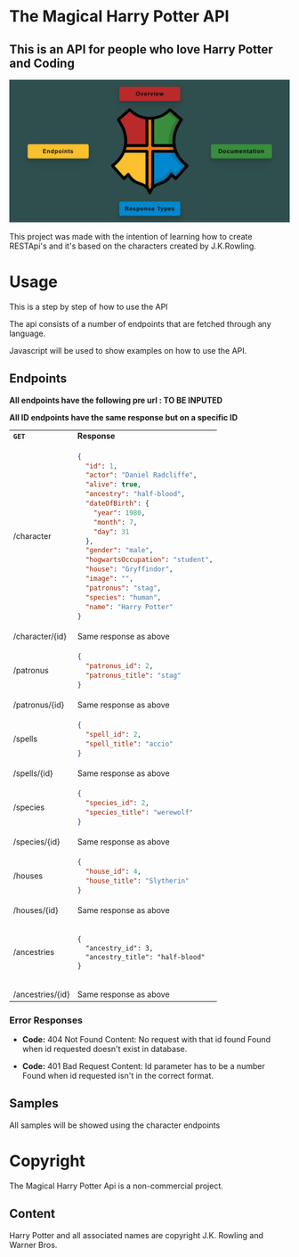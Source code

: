 # The Magical Harry Potter API

## This is an API for people who love Harry Potter and Coding

![Homepage](./harry/screenshot.JPG)

This project was made with the intention of learning how to create RESTApi's and it's based on the characters created by J.K.Rowling.

# Usage

This is a step by step of how to use the API

The api consists of a number of endpoints that are fetched through any language.

Javascript will be used to show examples on how to use the API.

## Endpoints

**All endpoints have the following pre url : TO BE INPUTED**

**All ID endpoints have the same response but on a specific ID**

<table>
<tr>
<td> <b><code>GET</code></b> </td> <td> <b>Response</b> </td>
</tr>
<tr>
<td> /character </td>
<td>

```json
{
  "id": 1,
  "actor": "Daniel Radcliffe",
  "alive": true,
  "ancestry": "half-blood",
  "dateOfBirth": {
    "year": 1980,
    "month": 7,
    "day": 31
  },
  "gender": "male",
  "hogwartsOccupation": "student",
  "house": "Gryffindor",
  "image": "",
  "patronus": "stag",
  "species": "human",
  "name": "Harry Potter"
}
```

</td>
</tr>
<tr>
<td> /character/{id} </td>
<td>
    Same response as above
</td>
</tr>
<tr>
<td> /patronus </td>
<td>

```json
{
  "patronus_id": 2,
  "patronus_title": "stag"
}
```

</td>
</tr>
<tr>
<td> /patronus/{id} </td>
<td>
    Same response as above
</td>
</tr>
<tr>
<td> /spells </td>
<td>

```json
{
  "spell_id": 2,
  "spell_title": "accio"
}
```

</td>
</tr>
<tr>
<td> /spells/{id} </td>
<td>
    Same response as above
</td>
</tr>
<tr>
<td> /species </td>
<td>

```json
{
  "species_id": 2,
  "species_title": "werewolf"
}
```

</td>
</tr>
<tr>
<td> /species/{id} </td>
<td>
    Same response as above
</td>
</tr>
<tr>
<td> /houses </td>
<td>

```json
{
  "house_id": 4,
  "house_title": "Slytherin"
}
```

</td>
</tr>
<tr>
<td> /houses/{id} </td>
<td>
    Same response as above
</td>
</tr>
<tr>
<td> /ancestries </td>
<td>
<pre>
<code>
{
  "ancestry_id": 3,
  "ancestry_title": "half-blood"
}
<code>
</td>
</tr>
<tr>
<td> /ancestries/{id} </td>
<td>
    Same response as above
</td>
</tr>
</table>

### Error Responses

- **Code:** 404 Not Found
  Content: No request with that id found
  Found when id requested doesn't exist in database.

- **Code:** 401 Bad Request
  Content: Id parameter has to be a number
  Found when id requested isn't in the correct format.

## Samples

All samples will be showed using the character endpoints

# Copyright

The Magical Harry Potter Api is a non-commercial project.

## Content

Harry Potter and all associated names are copyright J.K. Rowling and Warner Bros.

